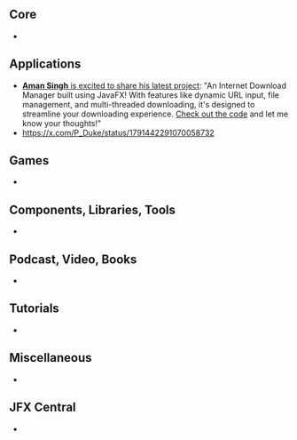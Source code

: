 ## Core

* 

## Applications

* [**Aman Singh** is excited to share his latest project](https://www.linkedin.com/feed/update/urn:li:activity:7196818552274767872/): "An Internet Download Manager built using JavaFX! With features like dynamic URL input, file management, and multi-threaded downloading, it's designed to streamline your downloading experience. [Check out the code](https://github.com/Aman298871/Internet-Download-Manager) and let me know your thoughts!"
* https://x.com/P_Duke/status/1791442291070058732

## Games

* 

## Components, Libraries, Tools

*

## Podcast, Video, Books

*

## Tutorials

*

## Miscellaneous

*

## JFX Central

* 
